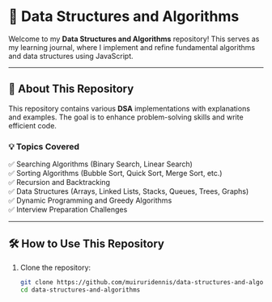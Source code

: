 # 🚀 Data Structures and Algorithms  

Welcome to my **Data Structures and Algorithms** repository! This serves as my learning journal, where I implement and refine fundamental algorithms and data structures using JavaScript.  

---

## 📖 About This Repository  

This repository contains various **DSA** implementations with explanations and examples. The goal is to enhance problem-solving skills and write efficient code.  

### **💡 Topics Covered**  
✅ Searching Algorithms (Binary Search, Linear Search)  
✅ Sorting Algorithms (Bubble Sort, Quick Sort, Merge Sort, etc.)  
✅ Recursion and Backtracking  
✅ Data Structures (Arrays, Linked Lists, Stacks, Queues, Trees, Graphs)  
✅ Dynamic Programming and Greedy Algorithms  
✅ Interview Preparation Challenges  

---

## 🛠 How to Use This Repository  

1. Clone the repository:  
   ```sh
   git clone https://github.com/muiruridennis/data-structures-and-algorithms.git
   cd data-structures-and-algorithms
